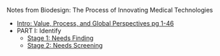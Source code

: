 Notes from Biodesign: The Process of Innovating Medical Technologies
- [Intro: Value, Process, and Global Perspectives pg 1-46](https://github.com/nhahn7/2021_NeuroDesign_Entrepreneurs_Workshop/blob/main/biodesign/Intro.md)
- PART I: Identify
  - [Stage 1: Needs Finding](https://github.com/nhahn7/2021_NeuroDesign_Entrepreneurs_Workshop/blob/main/biodesign/1_needs_finding.md)
  - [Stage 2: Needs Screening](https://github.com/nhahn7/2021_NeuroDesign_Entrepreneurs_Workshop/blob/main/biodesign/2_needs_screening.md)

